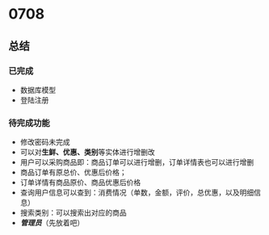 ﻿# 0708## 总结### 已完成- 数据库模型- 登陆注册### 待完成功能- 修改密码未完成- 可以对**生鲜、优惠、类别**等实体进行增删改- 用户可以采购商品即：商品订单可以进行增删，订单详情表也可以进行增删- 商品订单有原总价、优惠后价格；- 订单详情有商品原价、商品优惠后价格- 查询用户信息可以查到：消费情况（单数，金额，评价，总优惠，以及明细信息）- 搜索类别：可以搜索出对应的商品- _**管理员**_（先放着吧）